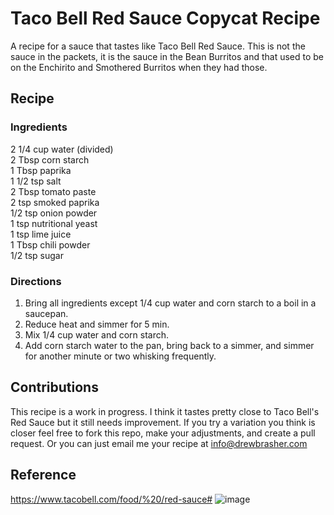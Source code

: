# Taco Bell Red Sauce Copycat Recipe
A recipe for a sauce that tastes like Taco Bell Red Sauce. This is not the sauce in the packets, it is the sauce in the Bean Burritos and that used to be on the Enchirito and Smothered Burritos when they had those.

## Recipe
### Ingredients
2 1/4 cup water (divided)  
2 Tbsp corn starch  
1 Tbsp paprika  
1 1/2 tsp salt  
2 Tbsp tomato paste  
2 tsp smoked paprika  
1/2 tsp onion powder  
1 tsp nutritional yeast  
1 tsp lime juice  
1 Tbsp chili powder  
1/2 tsp sugar  

### Directions
1. Bring all ingredients except 1/4 cup water and corn starch to a boil in a saucepan.
2. Reduce heat and simmer for 5 min.
3. Mix 1/4 cup water and corn starch.
4. Add corn starch water to the pan, bring back to a simmer, and simmer for another minute or two whisking frequently.

## Contributions
This recipe is a work in progress. I think it tastes pretty close to Taco Bell's Red Sauce but it still needs improvement. If you try a variation you think is closer feel free to fork this repo, make your adjustments, and create a pull request. Or you can just email me your recipe at info@drewbrasher.com

## Reference
https://www.tacobell.com/food/%20/red-sauce#
![image](https://user-images.githubusercontent.com/9272802/180339401-5d772cfd-6e2b-456f-b19a-9cde90e1ddd2.png)
